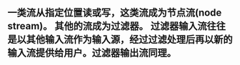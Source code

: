 一类流从指定位置读或写，这类流成为节点流(node stream)。
其他的流成为过滤器。
过滤器输入流往往是以其他输入流作为输入源，经过过滤处理后再以新的输入流提供给用户。过滤器输出流同理。  
---